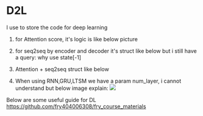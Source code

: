 # D2L
I use to store the code for deep learning

1) for Attention score, it's logic is like below picture
   

2) for seq2seq by encoder and decoder it's struct like below
    but i still have a query: why use state[-1] 


3) Attention + seq2seq struct like below


4) When using RNN,GRU,LTSM we have a param num_layer, i cannot understand but below image explain:
    <img src="C:\Users\50588\Desktop\深度学习代码\image\numer_layer.png"/>


Below are some useful guide for DL
https://github.com/fry404006308/fry_course_materials
